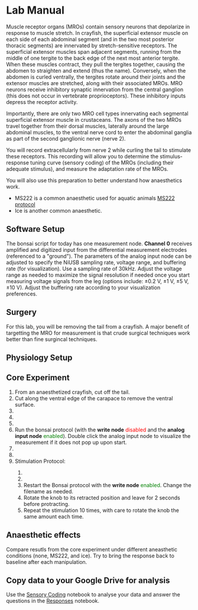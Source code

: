 # Lab Manual

Muscle receptor organs (MROs) contain sensory neurons that depolarize in response to muscle stretch. In crayfish, 
the superficial extensor muscle on each side of each abdominal segment (and in the two most posterior thoracic segments) are innervated by stretch-sensitive receptors. The superficial extensor muscles span adjacent segments, running from the middle of one tergite to the back edge of the next most anterior tergite. When these muscles contract, they pull the tergites together, causing the abdomen to straighten and extend (thus the name). Conversely, when the abdomen is curled ventrally, the tergites rotate around their joints and the extensor muscles are stretched, along with their associated MROs. MRO neurons receive inhibitory synaptic innervation from the central ganglion (this does not occur in vertebrate proprioceptors). These inhibitory inputs depress the receptor activity.

Importantly, there are only two MRO cell types innervating each segmental superficial extensor muscle in crustaceans. The axons of the two MROs travel together from their dorsal muscles, laterally around the large abdominal muscles, to the ventral nerve cord to enter the abdominal ganglia as part of the second ganglionic nerve (nerve 2).

You will record extracellularly from nerve 2 while curling the tail to stimulate these receptors. This recording will allow you to determine the stimulus-response tuning curve (sensory coding) of the MROs (including their adequate stimulus), and measure the adaptation rate of the MROs. 

You will also use this preparation to better understand how anaesthetics work.
- MS222 is a common anaesthetic used for aquatic animals <a href = "https://www.ncbi.nlm.nih.gov/pmc/articles/PMC7438171/">MS222 protocol</a>
- Ice is another common anaesthetic.


## Software Setup
The bonsai script for today has one measurement node. <b>Channel 0</b> receives amplified and digitized input from the differential measurement electrodes (referenced to a "ground"). The parameters of the analog input node can be adjusted to specify the NiUSB sampling rate, voltage range, and buffering rate (for visualization). Use a sampling rate of 30kHz. Adjust the voltage range as needed to maximize the signal resolution if needed once you start measuring voltage signals from the leg (options include: ±0.2 V, ±1 V, ±5 V, ±10 V). Adjust the buffering rate according to your visualization preferences. 

## Surgery
For this lab, you will be removing the tail from a crayfish. A major benefit of targetting the MRO for measurement is that crude surgical techniques work better than fine surgincal techniques. 

## Physiology Setup



<a id="experiment"></a>
## Core Experiment
<ol>
<li>From an anaesthetized crayfish, cut off the tail.</li>
<li>Cut along the ventral edge of the carapace to remove the ventral surface.</li>
<li></li>
<li></li>
<li></li>
<li>Run the bonsai protocol (with the <b>write node</b> <font color = 'red'>disabled</font> and the <b>analog input node</b> <font color = 'green'>enabled</font>). Double click the analog input node to visualize the measurement if it does not pop up upon start.</li>
<li></li>
<li></li>
<li>Stimulation Protocol:</li>
<ol>
<li></li>
<li></li>
<li>Restart the Bonsai protocol with the <b>write node</b> <font color = 'green'>enabled</font>. Change the filename as needed.</li>
<li>Rotate the knob to its retracted position and leave for 2 seconds before protracting.</li>
<li>Repeat the stimulation 10 times, with care to rotate the knob the same amount each time.</li>
</ol> 
</ol>

## Anaesthetic effects
Compare resutls from the core experiment under different aneasthetic conditions (none, MS222, and ice).
Try to bring the response back to baseline after each manipulation.

## Copy data to your Google Drive for analysis
Use the [Sensory Coding](../week-5/Sensory-Coding-MRO.ipynb) notebook to analyse your data and answer the questions in the [Responses](../week-5/Sensory-Coding-MRO_Responses.ipynb) notebook.

